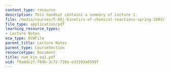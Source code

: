```yaml
---
content_type: resource
description: This handout contains a summary of Lecture 1.
file: /media/courses/5-68j-kinetics-of-chemical-reactions-spring-2003/f0addc2ff04b3c72720ae33193a0599f_num_kin_eq1.pdf
file_type: application/pdf
learning_resource_types:
- Lecture Notes
ocw_type: OCWFile
parent_title: Lecture Notes
parent_type: CourseSection
resourcetype: Document
title: num_kin_eq1.pdf
uid: f0addc2f-f04b-3c72-720a-e33193a0599f
---
```

